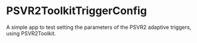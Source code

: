 # PSVR2ToolkitTriggerConfig
A simple app to test setting the parameters of the PSVR2 adaptive triggers, using PSVR2Toolkit. 
